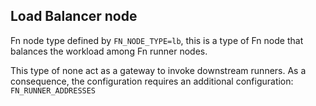 ## Load Balancer node

Fn node type defined by `FN_NODE_TYPE=lb`, this is a type of Fn node that balances the workload among Fn runner nodes.

This type of none act as a gateway to invoke downstream runners.
As a consequence, the configuration requires an additional configuration: `FN_RUNNER_ADDRESSES`